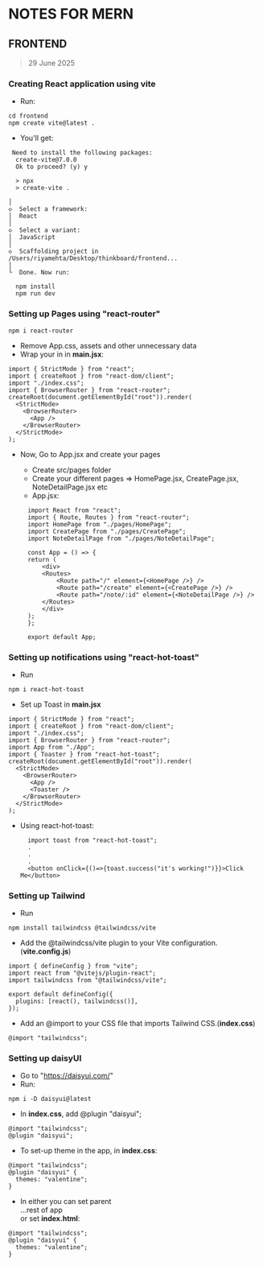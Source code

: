 # NOTES FOR MERN

## FRONTEND

> 29 June 2025

### Creating React application using vite

- Run:

```
cd frontend
npm create vite@latest .
```

- You'll get:

```
 Need to install the following packages:
  create-vite@7.0.0
  Ok to proceed? (y) y

  > npx
  > create-vite .

│
◇  Select a framework:
│  React
│
◇  Select a variant:
│  JavaScript
│
◇  Scaffolding project in /Users/riyamehta/Desktop/thinkboard/frontend...
│
└  Done. Now run:

  npm install
  npm run dev
```

### Setting up Pages using "react-router"

```
npm i react-router
```

- Remove App.css, assets and other unnecessary data
- Wrap your <App/> in <BrowserRouter> in **main.jsx**:

```
import { StrictMode } from "react";
import { createRoot } from "react-dom/client";
import "./index.css";
import { BrowserRouter } from "react-router";
createRoot(document.getElementById("root")).render(
  <StrictMode>
    <BrowserRouter>
      <App />
    </BrowserRouter>
  </StrictMode>
);

```

- Now, Go to App.jsx and create your pages

  - Create src/pages folder
  - Create your different pages => HomePage.jsx, CreatePage.jsx, NoteDetailPage.jsx etc
  - App.jsx:

  ```
    import React from "react";
    import { Route, Routes } from "react-router";
    import HomePage from "./pages/HomePage";
    import CreatePage from "./pages/CreatePage";
    import NoteDetailPage from "./pages/NoteDetailPage";

    const App = () => {
    return (
        <div>
        <Routes>
            <Route path="/" element={<HomePage />} />
            <Route path="/create" element={<CreatePage />} />
            <Route path="/note/:id" element={<NoteDetailPage />} />
        </Routes>
        </div>
    );
    };

    export default App;

  ```

### Setting up notifications using "react-hot-toast"

- Run

```
npm i react-hot-toast
```

- Set up Toast in **main.jsx**

```
import { StrictMode } from "react";
import { createRoot } from "react-dom/client";
import "./index.css";
import { BrowserRouter } from "react-router";
import App from "./App";
import { Toaster } from "react-hot-toast";
createRoot(document.getElementById("root")).render(
  <StrictMode>
    <BrowserRouter>
      <App />
      <Toaster />
    </BrowserRouter>
  </StrictMode>
);
```

- Using react-hot-toast:
  ```
    import toast from "react-hot-toast";
    .
    .
    .
    <button onClick={()=>{toast.success("it's working!")}}>Click Me</button>
  ```

### Setting up Tailwind

- Run

```
npm install tailwindcss @tailwindcss/vite
```

- Add the @tailwindcss/vite plugin to your Vite configuration. (**vite.config.js**)

```
import { defineConfig } from "vite";
import react from "@vitejs/plugin-react";
import tailwindcss from "@tailwindcss/vite";

export default defineConfig({
  plugins: [react(), tailwindcss()],
});
```

- Add an @import to your CSS file that imports Tailwind CSS.(**index.css**)

```
@import "tailwindcss";

```

### Setting up daisyUI

- Go to "https://daisyui.com/"
- Run:

```
npm i -D daisyui@latest
```

- In **index.css**, add @plugin "daisyui";

```
@import "tailwindcss";
@plugin "daisyui";
```

- To set-up theme in the app, in **index.css**:

```
@import "tailwindcss";
@plugin "daisyui" {
  themes: "valentine";
}
```

- In either <App > you can set parent <div data-theme="valentine">...rest of app</div> or set **index.html**:

```
@import "tailwindcss";
@plugin "daisyui" {
  themes: "valentine";
}
```
